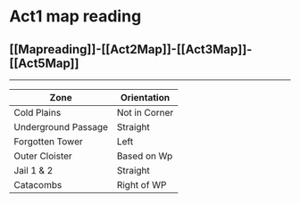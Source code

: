 # Act1 map reading
## [[Mapreading]]-[[Act2Map]]-[[Act3Map]]-[[Act5Map]]
---
 | Zone                | Orientation   |
| ------------------- | ------------- |
| Cold Plains         | Not in Corner |
| Underground Passage | Straight      |
| Forgotten Tower     | Left          |
| Outer Cloister      | Based on Wp   |
| Jail 1 & 2          | Straight      |
| Catacombs           | Right of WP   | 
